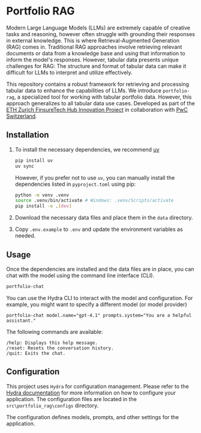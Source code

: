 # Portfolio RAG

Modern Large Language Models (LLMs) are extremely capable of creative tasks and reasoning, however often struggle with grounding their responses in external knowledge. This is where Retrieval-Augmented Generation (RAG) comes in. Traditional RAG approaches involve retrieving relevant documents or data from a knowledge base and using that information to inform the model's responses. However, tabular data presents unique challenges for RAG: The structure and format of tabular data can make it difficult for LLMs to interpret and utilize effectively. 

This repository contains a robust framework for retrieving and processing tabular data to enhance the capabilities of LLMs. We introduce `portfolio-rag`, a specialized tool for working with tabular portfolio data. However, this approach generalizes to all tabular data use cases. Developed as part of the [ETH Zurich FinsureTech Hub Innovation Project](https://finsuretech.ethz.ch/continuing-education/cas-ml-in-finance-and-insurance/innovation-projects.html) in collaboration with [PwC Switzerland](https://www.pwc.ch/).

## Installation

1. To install the necessary dependencies, we recommend [uv](https://docs.astral.sh/uv/)

    ```bash
    pip install uv
    uv sync
    ```

    However, if you prefer not to use `uv`, you can manually install the dependencies listed in `pyproject.toml` using pip:

    ```bash
    python -m venv .venv
    source .venv/bin/activate # Windows: .venv/Scripts/activate 
    pip install -e .[dev]
    ```

2. Download the necessary data files and place them in the `data` directory.

3. Copy `.env.example` to `.env` and update the environment variables as needed.

## Usage

Once the dependencies are installed and the data files are in place, you can chat with the model using the command line interface (CLI).

```sh
portfolio-chat
```

You can use the Hydra CLI to interact with the model and configuration. For example, you might want to specify a different model (or model provider)
```
portfolio-chat model.name="gpt-4.1" prompts.system="You are a helpful assistant."
```

The following commands are available:
```
/help: Displays this help message.
/reset: Resets the conversation history.
/quit: Exits the chat.
```

## Configuration

This project uses `Hydra` for configuration management. Please refer to the [Hydra documentation](https://hydra.cc/docs/intro/) for more information on how to configure your application. The configuration files are located in the `src\portfolio_rag\configs` directory.

The configuration defines models, prompts, and other settings for the application.